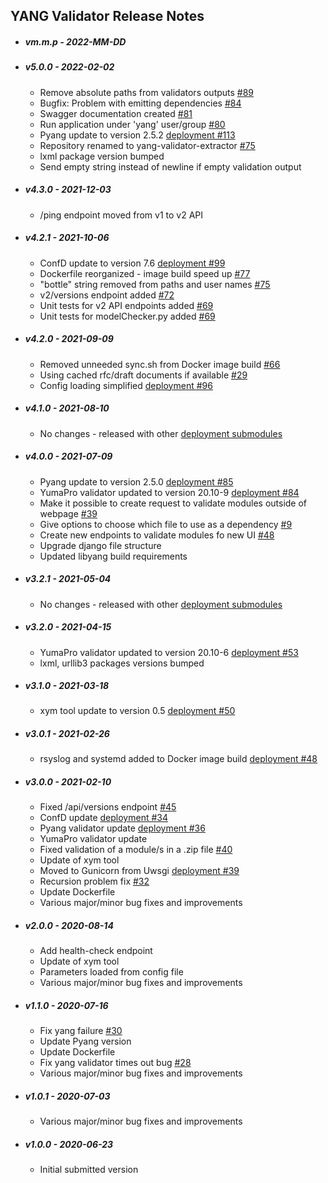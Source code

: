 ## YANG Validator Release Notes

* ##### vm.m.p - 2022-MM-DD

* ##### v5.0.0 - 2022-02-02
  
  * Remove absolute paths from validators outputs [#89](https://github.com/YangCatalog/yang-validator-extractor/issues/89)
  * Bugfix: Problem with emitting dependencies [#84](https://github.com/YangCatalog/yang-validator-extractor/issues/84)
  * Swagger documentation created [#81](https://github.com/YangCatalog/yang-validator-extractor/issues/81)
  * Run application under 'yang' user/group [#80](https://github.com/YangCatalog/yang-validator-extractor/issues/80)
  * Pyang update to version 2.5.2 [deployment #113](https://github.com/YangCatalog/deployment/issues/113)
  * Repository renamed to yang-validator-extractor [#75](https://github.com/YangCatalog/yang-validator-extractor/issues/75)
  * lxml package version bumped
  * Send empty string instead of newline if empty validation output

* ##### v4.3.0 - 2021-12-03

  * /ping endpoint moved from v1 to v2 API

* ##### v4.2.1 - 2021-10-06

  * ConfD update to version 7.6 [deployment #99](https://github.com/YangCatalog/deployment/issues/99)
  * Dockerfile reorganized - image build speed up [#77](https://github.com/YangCatalog/bottle-yang-extractor-validator/issues/77)
  * "bottle" string removed from paths and user names [#75](https://github.com/YangCatalog/bottle-yang-extractor-validator/issues/75)
  * v2/versions endpoint added [#72](https://github.com/YangCatalog/bottle-yang-extractor-validator/issues/72)
  * Unit tests for v2 API endpoints added [#69](https://github.com/YangCatalog/bottle-yang-extractor-validator/issues/69)
  * Unit tests for modelChecker.py added [#69](https://github.com/YangCatalog/bottle-yang-extractor-validator/issues/69)

* ##### v4.2.0 - 2021-09-09

  * Removed unneeded sync.sh from Docker image build [#66](https://github.com/YangCatalog/bottle-yang-extractor-validator/issues/66)
  * Using cached rfc/draft documents if available [#29](https://github.com/YangCatalog/bottle-yang-extractor-validator/issues/29)
  * Config loading simplified [deployment #96](https://github.com/YangCatalog/deployment/issues/96)

* ##### v4.1.0 - 2021-08-10

  * No changes - released with other [deployment submodules](https://github.com/YangCatalog/deployment)

* ##### v4.0.0 - 2021-07-09

  * Pyang update to version 2.5.0 [deployment #85](https://github.com/YangCatalog/deployment/issues/85)
  * YumaPro validator updated to version 20.10-9 [deployment #84](https://github.com/YangCatalog/deployment/issues/84)
  * Make it possible to create request to validate modules outside of webpage [#39](https://github.com/YangCatalog/bottle-yang-extractor-validator/issues/39)
  * Give options to choose which file to use as a dependency [#9](https://github.com/YangCatalog/bottle-yang-extractor-validator/issues/9)
  * Create new endpoints to validate modules fo new UI [#48](https://github.com/YangCatalog/bottle-yang-extractor-validator/issues/48)
  * Upgrade django file structure
  * Updated libyang build requirements

* ##### v3.2.1 - 2021-05-04

  * No changes - released with other [deployment submodules](https://github.com/YangCatalog/deployment)

* ##### v3.2.0 - 2021-04-15

  * YumaPro validator updated to version 20.10-6 [deployment #53](https://github.com/YangCatalog/deployment/issues/53)
  * lxml, urllib3 packages versions bumped

* ##### v3.1.0 - 2021-03-18

  * xym tool update to version 0.5 [deployment #50](https://github.com/YangCatalog/deployment/issues/50)

* ##### v3.0.1 - 2021-02-26

  * rsyslog and systemd added to Docker image build [deployment #48](https://github.com/YangCatalog/deployment/issues/48)

* ##### v3.0.0 - 2021-02-10

  * Fixed /api/versions endpoint [#45](https://github.com/YangCatalog/bottle-yang-extractor-validator/issues/45)
  * ConfD update [deployment #34](https://github.com/YangCatalog/deployment/issues/34)
  * Pyang validator update [deployment #36](https://github.com/YangCatalog/deployment/issues/36)
  * YumaPro validator update
  * Fixed validation of a module/s in a .zip file [#40](https://github.com/YangCatalog/bottle-yang-extractor-validator/issues/40)
  * Update of xym tool
  * Moved to Gunicorn from Uwsgi [deployment #39](https://github.com/YangCatalog/deployment/issues/39)
  * Recursion problem fix [#32](https://github.com/YangCatalog/bottle-yang-extractor-validator/issues/32)
  * Update Dockerfile
  * Various major/minor bug fixes and improvements

* ##### v2.0.0 - 2020-08-14

  * Add health-check endpoint
  * Update of xym tool
  * Parameters loaded from config file
  * Various major/minor bug fixes and improvements

* ##### v1.1.0 - 2020-07-16

  * Fix yang failure [#30](https://github.com/YangCatalog/bottle-yang-extractor-validator/issues/30)
  * Update Pyang version
  * Update Dockerfile
  * Fix yang validator times out bug [#28](https://github.com/YangCatalog/bottle-yang-extractor-validator/issues/28)
  * Various major/minor bug fixes and improvements

* ##### v1.0.1 - 2020-07-03

  * Various major/minor bug fixes and improvements

* ##### v1.0.0 - 2020-06-23

  * Initial submitted version
